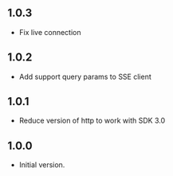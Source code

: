 ## 1.0.3
- Fix live connection

## 1.0.2
- Add support query params to SSE client

## 1.0.1
- Reduce version of http to work with SDK 3.0

## 1.0.0

- Initial version.
